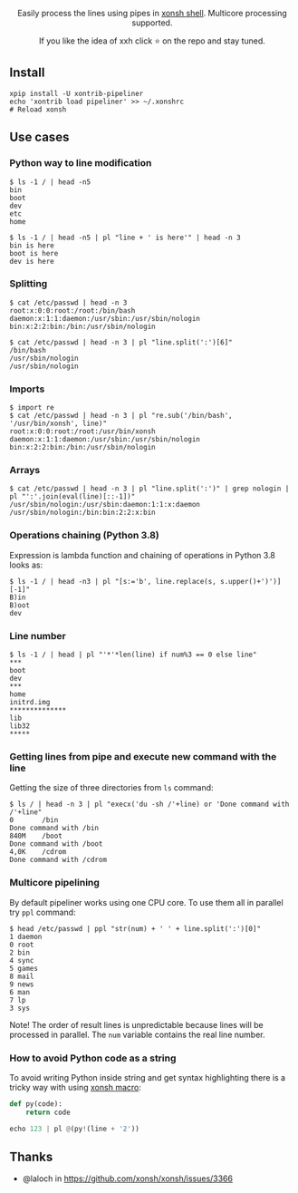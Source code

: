 <p align="center">  
Easily process the lines using pipes in <a href="https://xon.sh">xonsh shell</a>. Multicore processing supported.
</p>

<p align="center">  
If you like the idea of xxh click ⭐ on the repo and stay tuned.
</p>


## Install
```
xpip install -U xontrib-pipeliner
echo 'xontrib load pipeliner' >> ~/.xonshrc
# Reload xonsh
```

## Use cases

### Python way to line modification
```
$ ls -1 / | head -n5
bin
boot
dev
etc
home

$ ls -1 / | head -n5 | pl "line + ' is here'" | head -n 3
bin is here
boot is here
dev is here
```

### Splitting
```
$ cat /etc/passwd | head -n 3
root:x:0:0:root:/root:/bin/bash
daemon:x:1:1:daemon:/usr/sbin:/usr/sbin/nologin
bin:x:2:2:bin:/bin:/usr/sbin/nologin

$ cat /etc/passwd | head -n 3 | pl "line.split(':')[6]"
/bin/bash
/usr/sbin/nologin
/usr/sbin/nologin
```

### Imports
```
$ import re
$ cat /etc/passwd | head -n 3 | pl "re.sub('/bin/bash', '/usr/bin/xonsh', line)"
root:x:0:0:root:/root:/usr/bin/xonsh
daemon:x:1:1:daemon:/usr/sbin:/usr/sbin/nologin
bin:x:2:2:bin:/bin:/usr/sbin/nologin
```

### Arrays
```
$ cat /etc/passwd | head -n 3 | pl "line.split(':')" | grep nologin | pl "':'.join(eval(line)[::-1])"
/usr/sbin/nologin:/usr/sbin:daemon:1:1:x:daemon
/usr/sbin/nologin:/bin:bin:2:2:x:bin
```

### Operations chaining (Python 3.8)
Expression is lambda function and chaining of operations in Python 3.8 looks as:
```
$ ls -1 / | head -n3 | pl "[s:='b', line.replace(s, s.upper()+')')][-1]"
B)in
B)oot
dev
```

### Line number
```
$ ls -1 / | head | pl "'*'*len(line) if num%3 == 0 else line"
***
boot
dev
***
home
initrd.img
**************
lib
lib32
*****
```

### Getting lines from pipe and execute new command with the line
Getting the size of three directories from `ls` command:
```
$ ls / | head -n 3 | pl "execx('du -sh /'+line) or 'Done command with /'+line"
0       /bin
Done command with /bin
840M    /boot
Done command with /boot
4,0K    /cdrom
Done command with /cdrom
```

### Multicore pipelining
By default pipeliner works using one CPU core. To use them all in parallel try `ppl` command:
```
$ head /etc/passwd | ppl "str(num) + ' ' + line.split(':')[0]"                                                                                                                                                                         
1 daemon
0 root
2 bin
4 sync
5 games
8 mail
9 news
6 man
7 lp
3 sys
```
Note! The order of result lines is unpredictable because lines will be processed in parallel. 
The `num` variable contains the real line number. 

### How to avoid Python code as a string
To avoid writing Python inside string and get syntax highlighting there is a tricky way with using [xonsh macro](https://xon.sh/tutorial_macros.html):
```python
def py(code):
    return code

echo 123 | pl @(py!(line + '2'))
```

## Thanks
* @laloch in https://github.com/xonsh/xonsh/issues/3366

